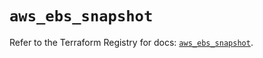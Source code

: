 # `aws_ebs_snapshot`

Refer to the Terraform Registry for docs: [`aws_ebs_snapshot`](https://registry.terraform.io/providers/hashicorp/aws/6.10.0/docs/resources/ebs_snapshot).
